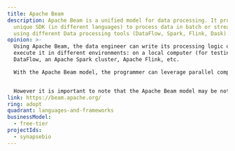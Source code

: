 ```yaml
---
title: Apache Beam
description: Apache Beam is a unified model for data processing. It provides a
  unique SDK (in different languages) to process data in batch or streaming
  using different Data processing tools (DataFlow, Spark, Flink, Dask).
opinion: >-
  Using Apache Beam, the data engineer can write its processing logic once and
  execute it in different environments: on a local computer (for testing), GCP
  DataFlow, an Apache Spark cluster, Apache Flink, etc.

  With the Apache Beam model, the programmer can leverage parallel computing without handling the orchestration challenges. Apache Beam also integrates very well with different well established data sources (BigQuery, BigTable, etc.)


  However it is important to note that the Apache Beam model may be not as optimized for in a given environment as the native programming model (for example: Apache Spark)
link: https://beam.apache.org/
ring: adopt
quadrant: languages-and-frameworks
businessModel:
  - free-tier
projectIds:
  - synapsebio
---
```

